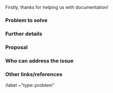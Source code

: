 Firstly, thanks for helping us with documentation!

### Problem to solve


### Further details


### Proposal


### Who can address the issue


### Other links/references


/label ~"type::problem"
